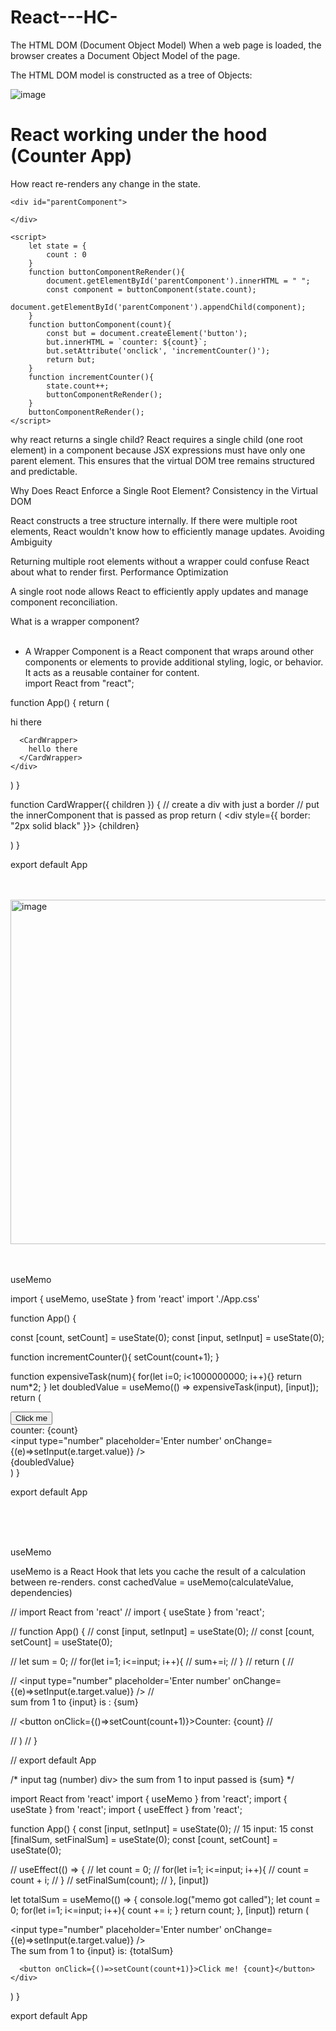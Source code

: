 # React---HC-

The HTML DOM (Document Object Model)
When a web page is loaded, the browser creates a Document Object Model of the page.

The HTML DOM model is constructed as a tree of Objects:

![image](https://github.com/user-attachments/assets/2090817a-5475-4451-ba2f-7788ec08a849)



# React working under the hood (Counter App)
How react re-renders any change in the state.

<!DOCTYPE html>
<html lang="en">
<head>
    <meta charset="UTF-8">
    <meta name="viewport" content="width=device-width, initial-scale=1.0">
    <title>Document</title>
</head>
<body>

    <div id="parentComponent">

    </div>

    <script>
        let state = {
            count : 0
        }
        function buttonComponentReRender(){
            document.getElementById('parentComponent').innerHTML = " ";
            const component = buttonComponent(state.count);
            document.getElementById('parentComponent').appendChild(component);
        }
        function buttonComponent(count){
            const but = document.createElement('button');
            but.innerHTML = `counter: ${count}`;
            but.setAttribute('onclick', 'incrementCounter()');
            return but;
        }
        function incrementCounter(){
            state.count++;
            buttonComponentReRender();
        }
        buttonComponentReRender();
    </script>
    
</body>
</html>




why react returns a single child?
React requires a single child (one root element) in a component because JSX expressions must have only one parent element. This ensures that the virtual DOM tree remains structured and predictable.

Why Does React Enforce a Single Root Element?
Consistency in the Virtual DOM

React constructs a tree structure internally. If there were multiple root elements, React wouldn't know how to efficiently manage updates.
Avoiding Ambiguity

Returning multiple root elements without a wrapper could confuse React about what to render first.
Performance Optimization

A single root node allows React to efficiently apply updates and manage component reconciliation.


What is a wrapper component? <br /> <br />
- A Wrapper Component is a React component that wraps around other components or elements to provide additional styling, logic, or behavior. It acts as a reusable container for content. <br />
import React from "react";

function App() {
  return (
    <div>
      <CardWrapper>
        hi there
      </CardWrapper>

      <CardWrapper>
        hello there
      </CardWrapper>
    </div>
  )
}

function CardWrapper({ children }) {
  // create a div with just a border
  // put the innerComponent that is passed as prop
  return (
    <div style={{ border: "2px solid black" }}>
      {children}
    </div>
  )
}

export default App

<br/> <br/>
<img width="551" alt="image" src="https://github.com/user-attachments/assets/30cd4ee5-0677-4b0c-8879-422ac50f5841" />


<br/> <br/>
useMemo <br/>

import { useMemo, useState } from 'react'
import './App.css'

function App() {

  const [count, setCount] = useState(0);
  const [input, setInput] = useState(0);

  function incrementCounter(){
    setCount(count+1);
  }

  function expensiveTask(num){
    for(let i=0; i<1000000000; i++){}
    return num*2;
  }
  let doubledValue = useMemo(() => expensiveTask(input), [input]);
  return (
    <div>
      <button onClick={incrementCounter}>Click me</button>
      <div>counter: {count}</div>
      <input type="number" placeholder='Enter number' onChange={(e)=>setInput(e.target.value)} />
      <div>{doubledValue}</div>
    </div>
  )
}

export default App


<br/> <br/> <br/>

useMemo <br/>

useMemo is a React Hook that lets you cache the result of a calculation between re-renders.
const cachedValue = useMemo(calculateValue, dependencies)
<br/>

// import React from 'react'
// import { useState } from 'react';

// function App() {
//   const [input, setInput] = useState(0);
//   const [count, setCount] = useState(0);

//   let sum = 0;
//   for(let i=1; i<=input; i++){
//     sum+=i;
//   }
//   return (
//     <div>
//       <input type="number" placeholder='Enter number' onChange={(e)=>setInput(e.target.value)} />
//       <div>sum from 1 to {input} is : {sum}</div>

//       <button onClick={()=>setCount(count+1)}>Counter: {count}</button>
//     </div>
//   )
// }

// export default App

/*
input tag (number)
div> the sum from 1 to input passed is {sum}
*/

import React from 'react'
import { useMemo } from 'react';
import { useState } from 'react';
import { useEffect } from 'react';

function App() {
  const [input, setInput] = useState(0); // 15 input: 15
  const [finalSum, setFinalSum] = useState(0);
  const [count, setCount] = useState(0);

  // useEffect(() => {
  //   let count = 0;
  //   for(let i=1; i<=input; i++){
  //     count = count + i;
  //   }
  //   setFinalSum(count);
  // }, [input])

  let totalSum = useMemo(() => {
    console.log("memo got called");
    let count = 0;
    for(let i=1; i<=input; i++){
      count += i;
    }
    return count;
  }, [input])
  return (
    <div>
      <input type="number" placeholder='Enter number' onChange={(e)=>setInput(e.target.value)} />
      <div>The sum from 1 to {input} is: {totalSum}</div>

      <button onClick={()=>setCount(count+1)}>Click me! {count}</button>
    </div>
  )
}

export default App
